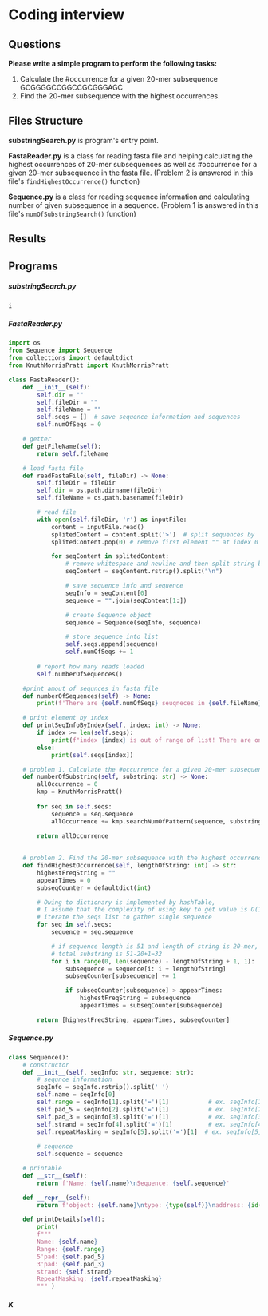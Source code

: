 # Coding interview

## Questions

**Please write a simple program to perform the following tasks:** 

1. Calculate the #occurrence for a given 20-mer subsequence GCGGGGCCGGCCGCGGGAGC
2. Find the 20-mer subsequence with the highest occurrences.



## Files Structure



**substringSearch.py** is program's entry point.

**FastaReader.py** is a class for reading fasta file and helping calculating the highest occurrences of 20-mer subsequences as well as #occurrence for a given 20-mer subsequence in the fasta file. (Problem 2 is answered in this file's `findHighestOccurrence()` function)

**Sequence.py** is a class for reading sequence information and calculating number of given subsequence in a sequence. (Problem 1 is answered in this file's `numOfSubstringSearch()` function)

## Results

## Programs

##### substringSearch.py

```py
i
```

##### FastaReader.py

```py
import os
from Sequence import Sequence
from collections import defaultdict
from KnuthMorrisPratt import KnuthMorrisPratt

class FastaReader():
    def __init__(self):
        self.dir = ""
        self.fileDir = ""
        self.fileName = ""
        self.seqs = []  # save sequence information and sequences
        self.numOfSeqs = 0

    # getter
    def getFileName(self):
        return self.fileName

    # load fasta file
    def readFastaFile(self, fileDir) -> None:
        self.fileDir = fileDir
        self.dir = os.path.dirname(fileDir)
        self.fileName = os.path.basename(fileDir)

        # read file
        with open(self.fileDir, 'r') as inputFile:
            content = inputFile.read()
            splitedContent = content.split('>')  # split sequences by '>'
            splitedContent.pop(0) # remove first element "" at index 0

            for seqContent in splitedContent:
                # remove whitespace and newline and then split string by newline
                seqContent = seqContent.rstrip().split("\n")

                # save sequence info and sequence
                seqInfo = seqContent[0]
                sequence = "".join(seqContent[1:])

                # create Sequence object
                sequence = Sequence(seqInfo, sequence)

                # store sequence into list
                self.seqs.append(sequence)
                self.numOfSeqs += 1
                
        # report how many reads loaded
        self.numberOfSequences()

    #print amout of sequnces in fasta file
    def numberOfSequences(self) -> None:
        print(f'There are {self.numOfSeqs} seuqneces in {self.fileName}')

    # print element by index
    def printSeqInfoByIndex(self, index: int) -> None:
        if index >= len(self.seqs):
            print(f"index {index} is out of range of list! There are only {self.numOfSeqs} elements in {self.fileName}")
        else:
            print(self.seqs[index])

    # problem 1. Calculate the #occurrence for a given 20-mer subsequence GCGGGGCCGGCCGCGGGAGC
    def numberOfSubstring(self, substring: str) -> None:
        allOccurrence = 0
        kmp = KnuthMorrisPratt()
        
        for seq in self.seqs:
            sequence = seq.sequence
            allOccurrence += kmp.searchNumOfPattern(sequence, substring)
        
        return allOccurrence

    
    # problem 2. Find the 20-mer subsequence with the highest occurrences
    def findHighestOccurrence(self, lengthOfString: int) -> str:
        highestFreqString = ""
        appearTimes = 0
        subseqCounter = defaultdict(int)

        # Owing to dictionary is implemented by hashTable,
        # I assume that the complexity of using key to get value is O(1)
        # iterate the seqs list to gather single sequence
        for seq in self.seqs:
            sequence = seq.sequence

            # if sequence length is 51 and length of string is 20-mer,
            # total substring is 51-20+1=32
            for i in range(0, len(sequence) - lengthOfString + 1, 1):
                subsequence = sequence[i: i + lengthOfString]
                subseqCounter[subsequence] += 1

                if subseqCounter[subsequence] > appearTimes:
                    highestFreqString = subsequence
                    appearTimes = subseqCounter[subsequence]

        return [highestFreqString, appearTimes, subseqCounter]

```

##### Sequence.py

```py
class Sequence():
    # constructor
    def __init__(self, seqInfo: str, sequence: str):
        # sequnce information
        seqInfo = seqInfo.rstrip().split(' ')
        self.name = seqInfo[0]
        self.range = seqInfo[1].split('=')[1]           # ex. seqInfo[1] -> range=chr1:713916-714525
        self.pad_5 = seqInfo[2].split('=')[1]           # ex. seqInfo[2] -> 5'pad=0
        self.pad_3 = seqInfo[3].split('=')[1]           # ex. seqInfo[3] -> 3'pad=0
        self.strand = seqInfo[4].split('=')[1]          # ex. seqInfo[4] -> strand=+
        self.repeatMasking = seqInfo[5].split('=')[1]  # ex. seqInfo[5] -> repeatMasking=none
        
        # sequence
        self.sequence = sequence

    # printable
    def __str__(self):
        return f'Name: {self.name}\nSequence: {self.sequence}'

    def __repr__(self):
        return f'object: {self.name}\ntype: {type(self)}\naddress: {id(self)}'

    def printDetails(self):
        print(
        f"""
        Name: {self.name}
        Range: {self.range}
        5'pad: {self.pad_5}
        3'pad: {self.pad_3}
        strand: {self.strand}
        RepeatMasking: {self.repeatMasking}
        """ )
```

##### K
